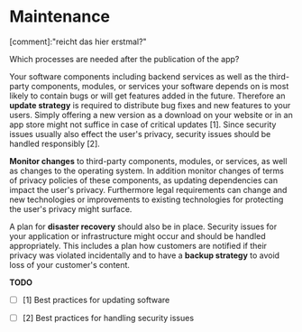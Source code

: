 # Maintenance

\[comment\]:"reicht das hier erstmal?"

Which processes are needed after the publication of the app?

Your software components including backend services as well as the third-party components, modules, or services your software depends on is most likely to contain bugs or will get features added in the future. Therefore an **update strategy** is required to distribute bug fixes and new features to your users. Simply offering a new version as a download on your website or in an app store might not suffice in case of critical updates \[1\]. Since security issues usually also effect the user's privacy, security issues should be handled responsibly \[2\].

**Monitor changes** to third-party components, modules, or services, as well as changes to the operating system. In addition monitor changes of terms of privacy policies of these components, as updating dependencies can impact the user's privacy. Furthermore legal requirements can change and new technologies or improvements to existing technologies for protecting the user's privacy might surface.

A plan for **disaster recovery** should also be in place. Security issues for your application or infrastructure might occur and should be handled appropriately. This includes a plan how customers are notified if their privacy was violated incidentally and to have a **backup strategy** to avoid loss of your customer's content.

**TODO**

* [ ] \[1\] Best practices for updating software
* [ ] \[2\] Best practices for handling security issues

